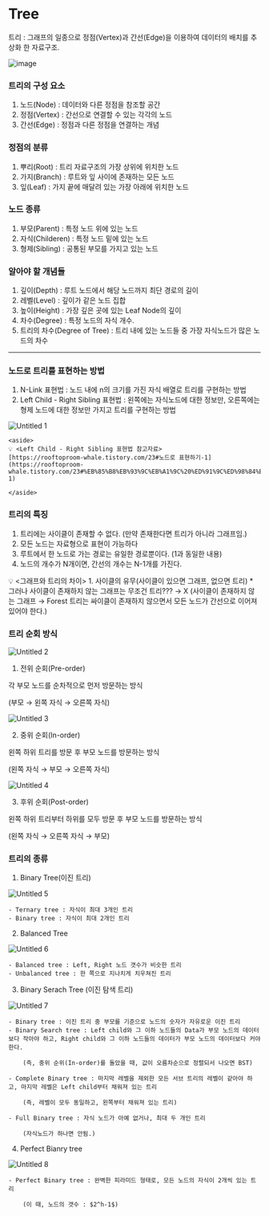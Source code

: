 # Tree

트리 : 그래프의 일종으로 정점(Vertex)과 간선(Edge)을 이용하여 데이터의 배치를 추상화 한 자료구조.

![image](https://github.com/2024-Computer-Science/2024-Computer-Science/assets/21362256/47886678-613f-4891-b9c2-117e02993655)


### 트리의 구성 요소

1. 노드(Node) : 데이터와 다른 정점을 참조할 공간
2. 정점(Vertex) : 간선으로 연결할 수 있는 각각의 노드
3. 간선(Edge) : 정점과 다른 정점을 연결하는 개념

### 정점의 분류

1. 뿌리(Root) : 트리 자료구조의 가장 상위에 위치한 노드
2. 가지(Branch) : 루트와 잎 사이에 존재하는 모든 노드
3. 잎(Leaf) : 가지 끝에 매달려 있는 가장 아래에 위치한 노드

### 노드 종류

1. 부모(Parent) : 특정 노드 위에 있는 노드
2. 자식(Childeren) : 특정 노드 밑에 있는 노드
3. 형제(Sibling) : 공통된 부모를 가지고 있는 노드

### 알아야 할 개념들

1. 깊이(Depth) : 루트 노드에서 해당 노드까지 최단 경로의 길이
2. 레벨(Level) : 깊이가 같은 노드 집합
3. 높이(Height) : 가장 깊은 곳에 있는 Leaf Node의 깊이
4. 차수(Degree) : 특정 노드의 자식 개수.
5. 트리의 차수(Degree of Tree) : 트리 내에 있는 노드들 중 가장 자식노드가 많은 노드의 차수

---

### 노드로 트리를 표현하는 방법

1. N-Link 표현법 : 노드 내에 n의 크기를 가진 자식 배열로 트리를 구현하는 방법
2. Left Child - Right Sibling 표현법 : 왼쪽에는 자식노드에 대한 정보만, 오른쪽에는 형제 노드에 대한 정보만 가지고 트리를 구현하는 방법
    
![Untitled 1](https://github.com/2024-Computer-Science/2024-Computer-Science/assets/21362256/2ab576a1-4da5-431d-81c7-5ec1586fbf22)


    
    <aside>
    💡 <Left Child - Right Sibling 표현법 참고자료>
    [https://rooftoproom-whale.tistory.com/23#노드로 표현하기-1](https://rooftoproom-whale.tistory.com/23#%EB%85%B8%EB%93%9C%EB%A1%9C%20%ED%91%9C%ED%98%84%ED%95%98%EA%B8%B0-1)
    
    </aside>
    

### 트리의 특징

1. 트리에는 사이클이 존재할 수 없다. (만약 존재한다면 트리가 아니라 그래프임.)
2. 모든 노드는 자료형으로 표현이 가능하다
3. 루트에서 한 노드로 가는 경로는 유일한 경로뿐이다. (1과 동일한 내용)
4. 노드의 개수가 N개이면, 간선의 개수는 N-1개를 가진다.

<aside>
💡 <그래프와 트리의 차이>
1. 사이클의 유무(사이클이 있으면 그래프, 없으면 트리)
* 그러나 사이클이 존재하지 않는 그래프는 무조건 트리??? → X
(사이클이 존재하지 않는 그래프 → Forest
트리는 싸이클이 존재하지 않으면서 모든 노드가 간선으로 이어져 있어야 한다.)

</aside>

### 트리 순회 방식

![Untitled 2](https://github.com/2024-Computer-Science/2024-Computer-Science/assets/21362256/7dee15ab-4dff-490e-8898-bf53e7279d41)


1. 전위 순회(Pre-order)

각 부모 노드를 순차적으로 먼저 방문하는 방식

(부모 → 왼쪽 자식 → 오른쪽 자식)

![Untitled 3](https://github.com/2024-Computer-Science/2024-Computer-Science/assets/21362256/074cb550-ff9f-4dbe-90f4-931a57de6ffc)


2. 중위 순회(In-order)

왼쪽 하위 트리를 방문 후 부모 노드를 방문하는 방식

(왼쪽 자식 → 부모 → 오른쪽 자식)

![Untitled 4](https://github.com/2024-Computer-Science/2024-Computer-Science/assets/21362256/31862bf3-ce5a-4e5a-b1e0-0b68d45e8cd5)


3. 후위 순회(Post-order)

왼쪽 하위 트리부터 하위를 모두 방문 후 부모 노드를 방문하는 방식

(왼쪽 자식 → 오른쪽 자식 → 부모)

### 트리의 종류

1. Binary Tree(이진 트리)
    
![Untitled 5](https://github.com/2024-Computer-Science/2024-Computer-Science/assets/21362256/e1da525e-a2bf-418d-835e-172ddc9f98a7)

    
    - Ternary tree : 자식이 최대 3개인 트리
    - Binary tree : 자식이 최대 2개인 트리
    
2. Balanced Tree
    
![Untitled 6](https://github.com/2024-Computer-Science/2024-Computer-Science/assets/21362256/6d348b3c-b3bc-4db3-9526-96b635b6d662)

    
    - Balanced tree : Left, Right 노드 갯수가 비슷한 트리
    - Unbalanced tree : 한 쪽으로 지나치게 치우쳐진 트리

3. Binary Serach Tree (이진 탐색 트리)
    
![Untitled 7](https://github.com/2024-Computer-Science/2024-Computer-Science/assets/21362256/4f3a1582-1a8c-4559-b600-6bdc9ab1432c)

    
    - Binary tree : 이진 트리 중 부모를 기준으로 노드의 숫자가 자유로운 이진 트리
    - Binary Search tree : Left child와 그 이하 노드들의 Data가 부모 노드의 데이터보다 작아야 하고, Right child와 그 이하 노드들의 데이터가 부모 노드의 데이터보다 커야 한다.
        
        (즉, 중위 순위(In-order)를 돌았을 때, 값이 오름차순으로 정렬되서 나오면 BST)
        
    - Complete Binary tree : 마지막 레벨을 제외한 모든 서브 트리의 레벨이 같아야 하고, 마지막 레벨은 Left child부터 채워져 있는 트리
        
        (즉, 레벨이 모두 동일하고, 왼쪽부터 채워져 있는 트리)
        
    - Full Binary tree : 자식 노드가 아예 없거나, 최대 두 개인 트리
        
        (자식노드가 하나면 안됨.)
        
    
4. Perfect Bianry tree
        
![Untitled 8](https://github.com/2024-Computer-Science/2024-Computer-Science/assets/21362256/cd363d0c-5958-4459-ba68-83b9b551d90b)

        
    - Perfect Binary tree : 완벽한 피라미드 형태로, 모든 노드의 자식이 2개씩 있는 트리
        
        (이 때, 노드의 갯수 : $2^h-1$)
